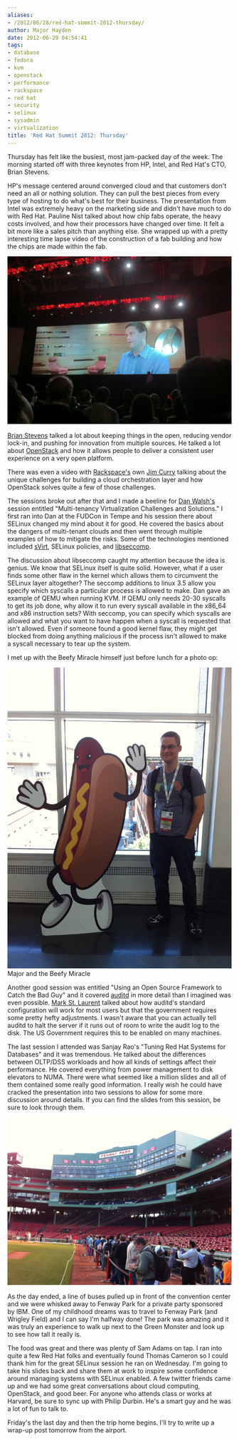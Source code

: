 ```yaml
---
aliases:
- /2012/06/28/red-hat-summit-2012-thursday/
author: Major Hayden
date: 2012-06-29 04:54:41
tags:
- database
- fedora
- kvm
- openstack
- performance
- rackspace
- red hat
- security
- selinux
- sysadmin
- virtualization
title: 'Red Hat Summit 2012: Thursday'
---
```


Thursday has felt like the busiest, most jam-packed day of the week. The morning started off with three keynotes from HP, Intel, and Red Hat's CTO, Brian Stevens.

HP's message centered around converged cloud and that customers don't need an all or nothing solution. They can pull the best pieces from every type of hosting to do what's best for their business. The presentation from Intel was extremely heavy on the marketing side and didn't have much to do with Red Hat. Pauline Nist talked about how chip fabs operate, the heavy costs involved, and how their processors have changed over time. It felt a bit more like a sales pitch than anything else. She wrapped up with a pretty interesting time lapse video of the construction of a fab building and how the chips are made within the fab.

![1]

[Brian Stevens][2] talked a lot about keeping things in the open, reducing vendor lock-in, and pushing for innovation from multiple sources. He talked a lot about [OpenStack][3] and how it allows people to deliver a consistent user experience on a very open platform.

There was even a video with [Rackspace's][4] own [Jim Curry][5] talking about the unique challenges for building a cloud orchestration layer and how OpenStack solves quite a few of those challenges.

The sessions broke out after that and I made a beeline for [Dan Walsh's][6] session entitled "Multi-tenancy Virtualization Challenges and Solutions." I first ran into Dan at the FUDCon in Tempe and his session there about SELinux changed my mind about it for good. He covered the basics about the dangers of multi-tenant clouds and then went through multiple examples of how to mitigate the risks. Some of the technologies mentioned included [sVirt][7], SELinux policies, and [libseccomp][8].

The discussion about libseccomp caught my attention because the idea is genius. We know that SELinux itself is quite solid. However, what if a user finds some other flaw in the kernel which allows them to circumvent the SELinux layer altogether? The seccomp additions to linux 3.5 allow you specify which syscalls a particular process is allowed to make. Dan gave an example of QEMU when running KVM. If QEMU only needs 20-30 syscalls to get its job done, why allow it to run every syscall available in the x86_64 and x86 instruction sets? With seccomp, you can specify which syscalls are allowed and what you want to have happen when a syscall is requested that isn't allowed. Even if someone found a good kernel flaw, they might get blocked from doing anything malicious if the process isn't allowed to make a syscall necessary to tear up the system.

I met up with the Beefy Miracle himself just before lunch for a photo op:

![beefy_miracle] Major and the Beefy Miracle



Another good session was entitled "Using an Open Source Framework to Catch the Bad Guy" and it covered [auditd][9] in more detail than I imagined was even possible. [Mark St. Laurent][10] talked about how auditd's standard configuration will work for most users but that the government requires some pretty hefty adjustments. I wasn't aware that you can actually tell auditd to halt the server if it runs out of room to write the audit log to the disk. The US Government requires this to be enabled on many machines.

The last session I attended was Sanjay Rao's "Tuning Red Hat Systems for Databases" and it was tremendous. He talked about the differences between OLTP/DSS workloads and how all kinds of settings affect their performance. He covered everything from power management to disk elevators to NUMA. There were what seemed like a million slides and all of them contained some really good information. I really wish he could have cracked the presentation into two sessions to allow for some more discussion around details. If you can find the slides from this session, be sure to look through them.

![11]

As the day ended, a line of buses pulled up in front of the convention center and we were whisked away to Fenway Park for a private party sponsored by IBM. One of my childhood dreams was to travel to Fenway Park (and Wrigley Field) and I can say I'm halfway done! The park was amazing and it was truly an experience to walk up next to the Green Monster and look up to see how tall it really is.

The food was great and there was plenty of Sam Adams on tap. I ran into quite a few Red Hat folks and eventually found Thomas Cameron so I could thank him for the great SELinux session he ran on Wednesday. I'm going to take his slides back and share them at work to inspire some confidence around managing systems with SELinux enabled. A few twitter friends came up and we had some great conversations about cloud computing, OpenStack, and good beer. For anyone who attends class or works at Harvard, be sure to sync up with Philip Durbin. He's a smart guy and he was a lot of fun to talk to.

Friday's the last day and then the trip home begins. I'll try to write up a wrap-up post tomorrow from the airport.

 [1]: /wp-content/uploads/2012/06/Photo-Jun-28-10-04-07.jpg
 [2]: https://www.redhat.com/about/company/management/bios/management-team-brian-stevens-bio
 [3]: http://openstack.org/
 [4]: http://rackspace.com/
 [5]: https://twitter.com/jimcurry/
 [6]: http://danwalsh.livejournal.com/
 [7]: http://danwalsh.livejournal.com/44090.html
 [8]: https://fedoraproject.org/wiki/Features/Syscall_Filters
 [9]: http://people.redhat.com/sgrubb/audit/
 [10]: http://summitblog.redhat.com/2012/03/12/st-laurent-norman-mark/
 [11]: /wp-content/uploads/2012/06/Photo-Jun-28-20-02-29.jpg
 [beefy_miracle]: /wp-content/uploads/2012/06/Photo-Jun-28-10-42-07.jpg